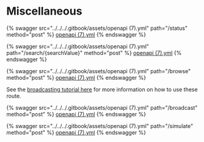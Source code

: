 # Miscellaneous



{% swagger src="../../../.gitbook/assets/openapi (7).yml" path="/status" method="post" %}
[openapi (7).yml](<../../../.gitbook/assets/openapi (7).yml>)
{% endswagger %}

{% swagger src="../../../.gitbook/assets/openapi (7).yml" path="/search/{searchValue}" method="post" %}
[openapi (7).yml](<../../../.gitbook/assets/openapi (7).yml>)
{% endswagger %}

{% swagger src="../../../.gitbook/assets/openapi (7).yml" path="/browse" method="post" %}
[openapi (7).yml](<../../../.gitbook/assets/openapi (7).yml>)
{% endswagger %}

See the [broadcasting tutorial here](../../create-and-broadcast-txs/) for more information on how to use these route.

{% swagger src="../../../.gitbook/assets/openapi (7).yml" path="/broadcast" method="post" %}
[openapi (7).yml](<../../../.gitbook/assets/openapi (7).yml>)
{% endswagger %}

{% swagger src="../../../.gitbook/assets/openapi (7).yml" path="/simulate" method="post" %}
[openapi (7).yml](<../../../.gitbook/assets/openapi (7).yml>)
{% endswagger %}
